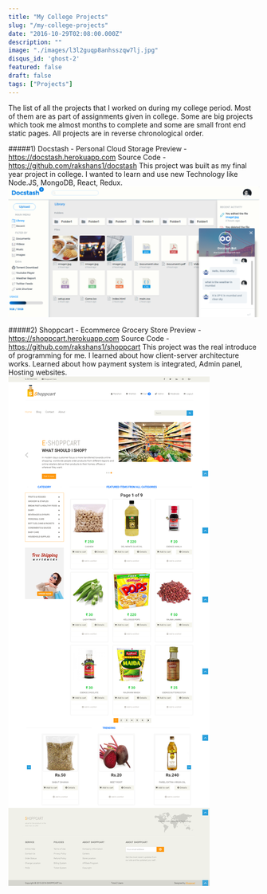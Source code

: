 ```yaml
---
title: "My College Projects"
slug: "/my-college-projects"
date: "2016-10-29T02:08:00.000Z"
description: ""
image: "./images/l3l2guqp8anhsszqw7lj.jpg"
disqus_id: 'ghost-2'
featured: false
draft: false
tags: ["Projects"]
---
```


The list of all the projects that I worked on during my college period. Most of them are as part of assignments given in college. Some are big projects which took me almost months to complete and some are small front end static pages. All projects are in reverse chronological order.

#####1) Docstash - Personal Cloud Storage
Preview - https://docstash.herokuapp.com
Source Code - https://github.com/rakshans1/docstash
This project was built as my final year project in college. I wanted to learn and use new Technology like Node.JS, MongoDB, React, Redux.
![Docstash](./images/screenshot.png)

#####2) Shoppcart - Ecommerce Grocery Store
Preview - https://shoppcart.herokuapp.com
Source Code - https://github.com/rakshans1/shoppcart
This project was the real introduce of programming for me. I learned about how client-server architecture works. Learned about how payment system is integrated, Admin panel, Hosting websites.  
![Shoppcart](./images/screenshot-1.png)
